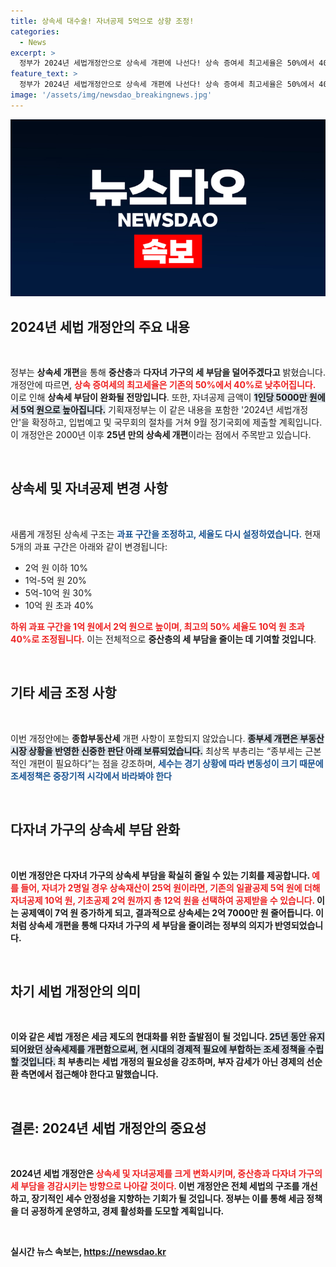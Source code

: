 ```yaml
---
title: 상속세 대수술! 자녀공제 5억으로 상향 조정!
categories:
  - News
excerpt: >
  정부가 2024년 세법개정안으로 상속세 개편에 나선다! 상속 증여세 최고세율은 50%에서 40%로 인하되고, 자녀공제는 10배 확대! 중산층과 다자녀 가구에게 희소식이 될 이번 개편안, 자세한 내용을 확인해보세요!
feature_text: >
  정부가 2024년 세법개정안으로 상속세 개편에 나선다! 상속 증여세 최고세율은 50%에서 40%로 인하되고, 자녀공제는 10배 확대! 중산층과 다자녀 가구에게 희소식이 될 이번 개편안, 자세한 내용을 확인해보세요!
image: '/assets/img/newsdao_breakingnews.jpg'
---
```


<p><img src="/assets/img/newsdao_breakingnews.jpg" alt="pcversion 속보" /></p>

<h2 data-ke-size="size26">2024년 세법 개정안의 주요 내용</h2>

<p data-ke-size="size16">&nbsp;</p>

<p>정부는 <strong>상속세 개편</strong>을 통해 <strong>중산층</strong>과 <strong>다자녀 가구의 세 부담을 덜어주겠다고</strong> 밝혔습니다. 개정안에 따르면, <b><span style="color: #ee2323;">상속 증여세의 최고세율은 기존의 50%에서 40%로 낮추어집니다.</span></b> 이로 인해 <strong>상속세 부담이 완화될 전망입니다</strong>. 또한, 자녀공제 금액이 <b><span style="background-color: #21538527;">1인당 5000만 원에서 5억 원으로 높아집니다.</span></b> 기획재정부는 이 같은 내용을 포함한 '2024년 세법개정안'을 확정하고, 입법예고 및 국무회의 절차를 거쳐 9월 정기국회에 제출할 계획입니다. 이 개정안은 2000년 이후 <strong>25년 만의 상속세 개편</strong>이라는 점에서 주목받고 있습니다. </p>

<p data-ke-size="size16">&nbsp;</p>

<h2 data-ke-size="size26">상속세 및 자녀공제 변경 사항</h2>

<p data-ke-size="size16">&nbsp;</p>

<p>새롭게 개정된 상속세 구조는 <b><span style="color: #1a5490;">과표 구간을 조정하고, 세율도 다시 설정하였습니다.</span></b> 현재 5개의 과표 구간은 아래와 같이 변경됩니다:</p>

<ul>
  <li>2억 원 이하 10%</li>
  <li>1억-5억 원 20%</li>
  <li>5억-10억 원 30%</li>
  <li>10억 원 초과 40%</li>
</ul>

<p><b><span style="color: #ee2323;">하위 과표 구간을 1억 원에서 2억 원으로 높이며, 최고의 50% 세율도 10억 원 초과 40%로 조정됩니다.</span></b> 이는 전체적으로 <strong>중산층의 세 부담을 줄이는 데 기여할 것입니다</strong>. </p>

<p data-ke-size="size16">&nbsp;</p>

<h2 data-ke-size="size26">기타 세금 조정 사항</h2>

<p data-ke-size="size16">&nbsp;</p>

<p>이번 개정안에는 <strong>종합부동산세</strong> 개편 사항이 포함되지 않았습니다. <b><span style="background-color: #21538527;">종부세 개편은 부동산 시장 상황을 반영한 신중한 판단 아래 보류되었습니다.</span></b> 최상목 부총리는 “종부세는 근본적인 개편이 필요하다”는 점을 강조하며, <b><span style="color: #1a5490;">세수는 경기 상황에 따라 변동성이 크기 때문에 조세정책은 중장기적 시각에서 바라봐야 한다</span></b고 전했습니다.  </p>

<p data-ke-size="size16">&nbsp;</p>

<h2 data-ke-size="size26">다자녀 가구의 상속세 부담 완화</h2>

<p data-ke-size="size16">&nbsp;</p>

<p>이번 개정안은 <strong>다자녀 가구의 상속세 부담을 확실히 줄일 수 있는 기회</strong>를 제공합니다. <b><span style="color: #ee2323;">예를 들어, 자녀가 2명일 경우 상속재산이 25억 원이라면, 기존의 일괄공제 5억 원에 더해 자녀공제 10억 원, 기초공제 2억 원까지 총 12억 원을 선택하여 공제받을 수 있습니다.</span></b> 이는 공제액이 7억 원 증가하게 되고, 결과적으로 상속세는 2억 7000만 원 줄어듭니다. 이처럼 <strong>상속세 개편을 통해 다자녀 가구의 세 부담을 줄이려는 정부의 의지가 반영</strong>되었습니다.</p>

<p data-ke-size="size16">&nbsp;</p>

<h2 data-ke-size="size26">차기 세법 개정안의 의미</h2>

<p data-ke-size="size16">&nbsp;</p>

<p>이와 같은 세법 개정은 <strong>세금 제도의 현대화를 위한 출발점이 될 것입니다</strong>. <b><span style="background-color: #21538527;">25년 동안 유지되어왔던 상속세제를 개편함으로써, 현 시대의 경제적 필요에 부합하는 조세 정책을 수립할 것입니다.</span></b> 최 부총리는 세법 개정의 필요성을 강조하며, <strong>부자 감세가 아닌 경제의 선순환 측면에서 접근해야 한다</strong>고 말했습니다. </p>

<p data-ke-size="size16">&nbsp;</p>

<h2 data-ke-size="size26">결론: 2024년 세법 개정안의 중요성</h2>

<p data-ke-size="size16">&nbsp;</p>

<p>2024년 세법 개정안은 <b><span style="color: #ee2323;">상속세 및 자녀공제를 크게 변화시키며, 중산층과 다자녀 가구의 세 부담을 경감시키는 방향으로 나아갈 것이다.</span></b> 이번 개정안은 <strong>전체 세법의 구조를 개선하고, 장기적인 세수 안정성을 지향하는 기회가 될 것입니다</strong>. 정부는 이를 통해 세금 정책을 더 공정하게 운영하고, 경제 활성화를 도모할 계획입니다.</p>

<p data-ke-size="size16">&nbsp;</p>
실시간 뉴스 속보는, <a href="https://newsdao.kr" rel="dofollow">https://newsdao.kr</a>


